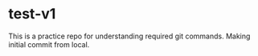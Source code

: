 # test-v1
This is a practice repo for understanding required git commands.
Making initial commit from local.
